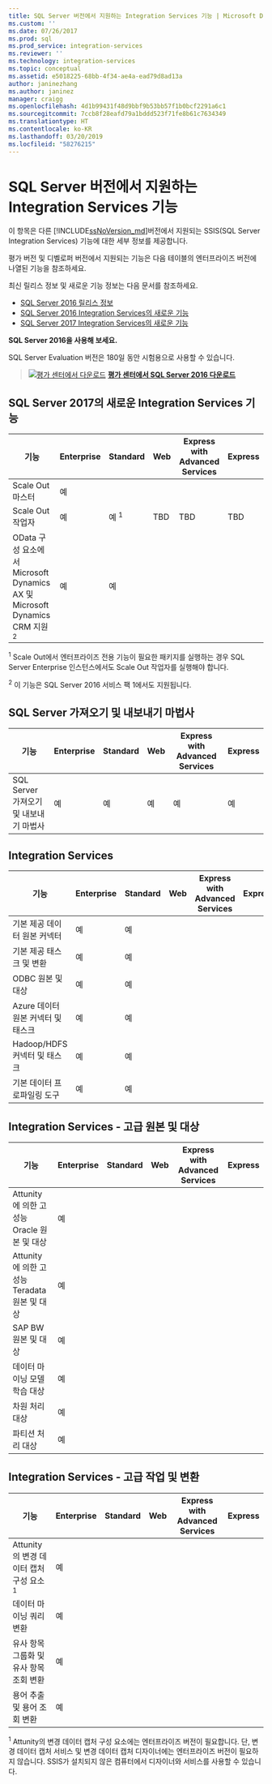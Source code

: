 ```yaml
---
title: SQL Server 버전에서 지원하는 Integration Services 기능 | Microsoft Docs
ms.custom: ''
ms.date: 07/26/2017
ms.prod: sql
ms.prod_service: integration-services
ms.reviewer: ''
ms.technology: integration-services
ms.topic: conceptual
ms.assetid: e5018225-68bb-4f34-ae4a-ead79d8ad13a
author: janinezhang
ms.author: janinez
manager: craigg
ms.openlocfilehash: 4d1b99431f48d9bbf9b53bb57f1b0bcf2291a6c1
ms.sourcegitcommit: 7ccb8f28eafd79a1bddd523f71fe8b61c7634349
ms.translationtype: HT
ms.contentlocale: ko-KR
ms.lasthandoff: 03/20/2019
ms.locfileid: "58276215"
---
```

# <a name="integration-services-features-supported-by-the-editions-of-sql-server"></a>SQL Server 버전에서 지원하는 Integration Services 기능
 이 항목은 다른 [!INCLUDE[ssNoVersion_md](../includes/ssnoversion-md.md)]버전에서 지원되는 SSIS(SQL Server Integration Services) 기능에 대한 세부 정보를 제공합니다.  

평가 버전 및 디벨로퍼 버전에서 지원되는 기능은 다음 테이블의 엔터프라이즈 버전에 나열된 기능을 참조하세요.
  
최신 릴리스 정보 및 새로운 기능 정보는 다음 문서를 참조하세요.
-   [SQL Server 2016 릴리스 정보](../sql-server/sql-server-2016-release-notes.md)
-   [SQL Server 2016 Integration Services의 새로운 기능](../integration-services/what-s-new-in-integration-services-in-sql-server-2016.md)
-   [SQL Server 2017 Integration Services의 새로운 기능](../integration-services/what-s-new-in-integration-services-in-sql-server-2017.md)
    
**SQL Server 2016을 사용해 보세요.**    

SQL Server Evaluation 버전은 180일 동안 시험용으로 사용할 수 있습니다.  
    
> [![평가 센터에서 다운로드](../analysis-services/media/download.png)](https://www.microsoft.com/evalcenter/evaluate-sql-server-2016) **[평가 센터에서 SQL Server 2016 다운로드](https://www.microsoft.com/evalcenter/evaluate-sql-server-2016)**    
    
## <a name="ISNew"></a>SQL Server 2017의 새로운 Integration Services 기능
  
|기능|Enterprise|Standard|Web|Express with Advanced Services|Express|  
|-------------|----------------|--------------|---------|------------------------------------|------------------------|  
|Scale Out 마스터|예|||||
|Scale Out 작업자|예|예 <sup>1</sup>|TBD|TBD|TBD|
|OData 구성 요소에서 Microsoft Dynamics AX 및 Microsoft Dynamics CRM 지원 <sup>2</sup>|예|예||||

<sup>1</sup> Scale Out에서 엔터프라이즈 전용 기능이 필요한 패키지를 실행하는 경우 SQL Server Enterprise 인스턴스에서도 Scale Out 작업자를 실행해야 합니다.

<sup>2</sup> 이 기능은 SQL Server 2016 서비스 팩 1에서도 지원됩니다.

## <a name="IEWiz"></a> SQL Server 가져오기 및 내보내기 마법사

|기능|Enterprise|Standard|Web|Express with Advanced Services|Express|  
|-------------|----------------|--------------|---------|------------------------------------|------------------------|  
|SQL Server 가져오기 및 내보내기 마법사|예|예|예|예|예|  

## <a name="IS"></a> Integration Services  
  
|기능|Enterprise|Standard|Web|Express with Advanced Services|Express|  
|-------------|----------------|--------------|---------|------------------------------------|------------------------|  
|기본 제공 데이터 원본 커넥터|예|예|||| 
|기본 제공 태스크 및 변환|예|예||||  
|ODBC 원본 및 대상 |예|예|||| 
|Azure 데이터 원본 커넥터 및 태스크|예|예||||  
|Hadoop/HDFS 커넥터 및 태스크|예|예||||  
|기본 데이터 프로파일링 도구|예|예|||| 

## <a name="ISAA"></a> Integration Services - 고급 원본 및 대상  
  
|기능|Enterprise|Standard|Web|Express with Advanced Services|Express|  
|-------------|----------------|--------------|---------|------------------------------------|------------------------|  
|Attunity에 의한 고성능 Oracle 원본 및 대상|예|||||  
|Attunity에 의한 고성능 Teradata 원본 및 대상|예|||||  
|SAP BW 원본 및 대상|예|||||  
|데이터 마이닝 모델 학습 대상|예|||||  
|차원 처리 대상|예|||||  
|파티션 처리 대상|예|||||  
  
## <a name="ISAT"></a> Integration Services - 고급 작업 및 변환  
  
|기능|Enterprise|Standard|Web|Express with Advanced Services|Express|  
|-------------|----------------|--------------|---------|------------------------------------|------------------------|  
|Attunity의 변경 데이터 캡처 구성 요소 <sup>1</sup>|예|||||  
|데이터 마이닝 쿼리 변환|예|||||  
|유사 항목 그룹화 및 유사 항목 조회 변환|예|||||  
|용어 추출 및 용어 조회 변환|예|||||  

<sup>1</sup> Attunity의 변경 데이터 캡처 구성 요소에는 엔터프라이즈 버전이 필요합니다. 단, 변경 데이터 캡처 서비스 및 변경 데이터 캡처 디자이너에는 엔터프라이즈 버전이 필요하지 않습니다. SSIS가 설치되지 않은 컴퓨터에서 디자이너와 서비스를 사용할 수 있습니다.
